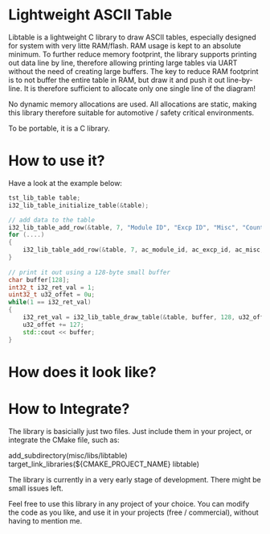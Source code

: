 # Lightweight ASCII Table

Libtable is a lightweight C library to draw ASCII tables, especially designed for system with very litte RAM/flash. RAM usage is kept to an absolute minimum.
To further reduce memory footprint, the library supports printing out data line by line, therefore allowing printing large tables via UART without the need of creating large buffers.
The key to reduce RAM footprint is to not buffer the entire table in RAM, but draw it and push it out line-by-line. It is therefore sufficient to allocate only one single line of the diagram!

No dynamic memory allocations are used. All allocations are static, making this library therefore suitable for automotive / safety critical environments.

To be portable, it is a C library.

# How to use it?

Have a look at the example below:
```cpp
tst_lib_table table;
i32_lib_table_initialize_table(&table);

// add data to the table
i32_lib_table_add_row(&table, 7, "Module ID", "Excp ID", "Misc", "Count", "Timestamp", "Line", "File");
for (....)
{
    i32_lib_table_add_row(&table, 7, ac_module_id, ac_excp_id, ac_misc, ac_count, ac_timestamp, ac_line, itr->m_ai8_file);
}
  
// print it out using a 128-byte small buffer
char buffer[128];
int32_t i32_ret_val = 1;
uint32_t u32_offet = 0u;
while(1 == i32_ret_val)
{
    i32_ret_val = i32_lib_table_draw_table(&table, buffer, 128, u32_offet);
    u32_offet += 127;
    std::cout << buffer;
}
```

# How does it look like?

<todo>


# How to Integrate?
The library is basicially just two files. Just include them in your project, or integrate the CMake file, such as:

add_subdirectory(misc/libs/libtable)
target_link_libraries(${CMAKE_PROJECT_NAME} libtable)

The library is currently in a very early stage of development. There might be small issues left.

Feel free to use this library in any project of your choice. You can modify the code as you like, and use it in your projects (free / commercial), without having to mention me.
